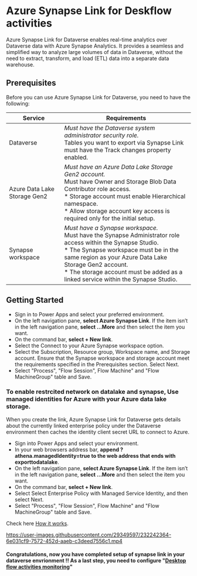 # Azure Synapse Link for Deskflow activities

Azure Synapse Link for Dataverse enables real-time analytics over Dataverse data with Azure Synapse Analytics. It provides a seamless and simplified way to analyze large volumes of data in Dataverse, without the need to extract, transform, and load (ETL) data into a separate data warehouse.

## Prerequisites
Before you can use Azure Synapse Link for Dataverse, you need to have the following:

| Service                   | Requirements                                                                                                                                                                                                                      |
|---------------------------|-----------------------------------------------------------------------------------------------------------------------------------------------------------------------------------------------------------------------------------|
| Dataverse                 | *Must have the Dataverse system administrator security role.<br>* Tables you want to export via Synapse Link must have the Track changes property enabled.                                                                            |
| Azure Data Lake Storage Gen2 | *Must have an Azure Data Lake Storage Gen2 account.<br>* Must have Owner and Storage Blob Data Contributor role access.<br>* Storage account must enable Hierarchical namespace.<br>* Allow storage account key access is required only for the initial setup. |
| Synapse workspace         | *Must have a Synapse workspace.<br>* Must have the Synapse Administrator role access within the Synapse Studio.<br>* The Synapse workspace must be in the same region as your Azure Data Lake Storage Gen2 account.<br>* The storage account must be added as a linked service within the Synapse Studio. |

## Getting Started
- Sign in to Power Apps and select your preferred environment.
- On the left navigation pane, **select Azure Synapse Link**. If the item isn’t in the left navigation pane, **select …More** and then select the item you want.
- On the command bar, **select + New link**.
- Select the Connect to your Azure Synapse workspace option.
- Select the Subscription, Resource group, Workspace name, and Storage account. Ensure that the Synapse workspace and storage account meet the requirements specified in the Prerequisites section. Select Next.
- Select "Process", "Flow Session", Flow Machine" and "Flow MachineGroup" table and Save.

### **To enable restrcited network on datalake and synapse, Use managed identities for Azure with your Azure data lake storage**.

 When you create the link, Azure Synapse Link for Dataverse gets details about the currently linked enterprise policy under the Dataverse environment then caches the identity client secret URL to connect to Azure.
 - Sign into Power Apps and select your environment.
 - In your web browsers address bar, **append ?athena.managedIdentity=true to the web address that ends with exporttodatalake**.
 - On the left navigation pane, **select Azure Synapse Link**. If the item isn’t in the left navigation pane, **select …More** and then select the item you want.
 - On the command bar, **select + New link**.
 - Select Select Enterprise Policy with Managed Service Identity, and then select Next.
 - Select "Process", "Flow Session", Flow Machine" and "Flow MachineGroup" table and Save.

Check here [How it works](https://learn.microsoft.com/en-us/power-apps/maker/data-platform/export-to-data-lake).

https://user-images.githubusercontent.com/29349597/232242364-6e031cf9-7572-452d-aaeb-c3deed7556c1.mp4

#### Congratulations, now you have completed setup of synapse link in your dataverse envrionment !! As a last step, you need to configure "[Desktop flow activities monitoring]()"
